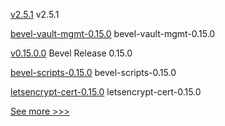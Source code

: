 
[v2.5.1](https://github.com/hyperledger/fabric-chaincode-java/releases/tag/v2.5.1) v2.5.1

[bevel-vault-mgmt-0.15.0](https://github.com/hyperledger/bevel/releases/tag/bevel-vault-mgmt-0.15.0) bevel-vault-mgmt-0.15.0

[v0.15.0.0](https://github.com/hyperledger/bevel/releases/tag/v0.15.0.0) Bevel Release 0.15.0

[bevel-scripts-0.15.0](https://github.com/hyperledger/bevel/releases/tag/bevel-scripts-0.15.0) bevel-scripts-0.15.0

[letsencrypt-cert-0.15.0](https://github.com/hyperledger/bevel/releases/tag/letsencrypt-cert-0.15.0) letsencrypt-cert-0.15.0


[See more >>>](https://start-here.hyperledger.org/releases)
